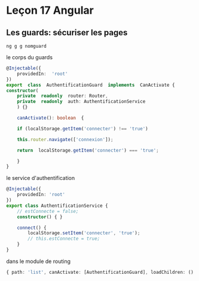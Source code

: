 # Leçon 17 Angular

## Les guards: sécuriser les pages 

```console 
ng g g nomguard
```
le corps du guards
```typescript
@Injectable({
	providedIn:  'root'
})
export  class  AuthentificationGuard  implements  CanActivate {
constructor(
	private  readonly  router: Router,
	private  readonly  auth: AuthentificationService
	) {}

	canActivate(): boolean  {

	if (localStorage.getItem('connecter') !== 'true')

	this.router.navigate(['connexion']);

	return  localStorage.getItem('connecter') === 'true';

	}
}
```

le service d'authentification

```typescript
@Injectable({
	providedIn: 'root'
})
export class AuthentificationService {
	// estConnecte = false;
	constructor() { }

	connect() {
		localStorage.setItem('connecter', 'true');
		// this.estConnecte = true;
	}
}
```

dans le module de routing

```typescript
{ path: 'list', canActivate: [AuthentificationGuard], loadChildren: () =>  import('./etudiantdir/etudiant.module').then(e  =>  e.EtudiantModule) },
```